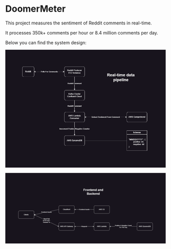 # DoomerMeter

This project measures the sentiment of Reddit comments in real-time.

It processes 350k+ comments per hour or 8.4 million comments per day.

Below you can find the system design:

![Data Pipeline System Design](./Data%20Pipeline%20System%20Design.png)

![Frontend and Backend System Design](./Frontend%20and%20Backend%20System%20Design.png)